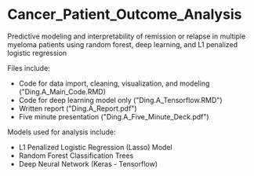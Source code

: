 # Cancer_Patient_Outcome_Analysis
Predictive modeling and interpretability of remission or relapse in multiple myeloma patients using random forest, deep learning, and L1 penalized logistic regression

Files include:
- Code for data import, cleaning, visualization, and modeling ("Ding.A_Main_Code.RMD)
- Code for deep learning model only ("Ding.A_Tensorflow.RMD")
- Written report ("Ding.A_Report.pdf")
- Five minute presentation ("Ding.A_Five_Minute_Deck.pdf")

Models used for analysis include:
- L1 Penalized Logistic Regression (Lasso) Model
- Random Forest Classification Trees
- Deep Neural Network (Keras - Tensorflow)
